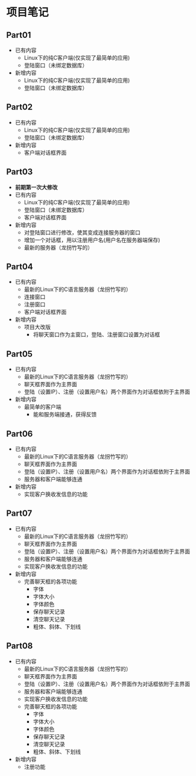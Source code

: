 # 项目笔记

## Part01

+ 已有内容
  + Linux下的纯C客户端(仅实现了最简单的应用)
  + 登陆窗口（未绑定数据库）
+ 新增内容
  + Linux下的纯C客户端(仅实现了最简单的应用)
  + 登陆窗口（未绑定数据库）

## Part02

+ 已有内容
  + Linux下的纯C客户端(仅实现了最简单的应用)
  + 登陆窗口（未绑定数据库）
+ 新增内容
  + 客户端对话框界面
  
## Part03

+ **前期第一次大修改**
+ 已有内容
  + Linux下的纯C客户端(仅实现了最简单的应用)
  + 登陆窗口（未绑定数据库）
  + 客户端对话框界面
+ 新增内容
  + 对登陆窗口进行修改，使其变成连接服务器的窗口
  + 增加一个对话框，用以注册用户名(用户名在服务器端保存)
  + 最新的服务器（龙拐竹写的）

## Part04

+ 已有内容
  + 最新的Linux下的C语言服务器（龙拐竹写的）
  + 连接窗口
  + 注册窗口
  + 客户端对话框界面
+ 新增内容
  + 项目大改版
    + 将聊天窗口作为主窗口，登陆、注册窗口设置为对话框

## Part05

+ 已有内容
  + 最新的Linux下的C语言服务器（龙拐竹写的）
  + 聊天框界面作为主界面
  + 登陆（设置IP）、注册（设置用户名）两个界面作为对话框依附于主界面
+ 新增内容
  + 最简单的客户端
    + 能和服务端接通，获得反馈

## Part06

+ 已有内容
  + 最新的Linux下的C语言服务器（龙拐竹写的）
  + 聊天框界面作为主界面
  + 登陆（设置IP）、注册（设置用户名）两个界面作为对话框依附于主界面
  + 服务器和客户端能够连通
+ 新增内容
  + 实现客户换收发信息的功能

## Part07

+ 已有内容
  + 最新的Linux下的C语言服务器（龙拐竹写的）
  + 聊天框界面作为主界面
  + 登陆（设置IP）、注册（设置用户名）两个界面作为对话框依附于主界面
  + 服务器和客户端能够连通
  + 实现客户换收发信息的功能
+ 新增内容
  + 完善聊天框的各项功能
    + 字体
    + 字体大小
    + 字体颜色
    + 保存聊天记录
    + 清空聊天记录
    + 粗体、斜体、下划线

## Part08

+ 已有内容
  + 最新的Linux下的C语言服务器（龙拐竹写的）
  + 聊天框界面作为主界面
  + 登陆（设置IP）、注册（设置用户名）两个界面作为对话框依附于主界面
  + 服务器和客户端能够连通
  + 实现客户换收发信息的功能
  + 完善聊天框的各项功能
    + 字体
    + 字体大小
    + 字体颜色
    + 保存聊天记录
    + 清空聊天记录
    + 粗体、斜体、下划线
+ 新增内容
  + 注册功能
